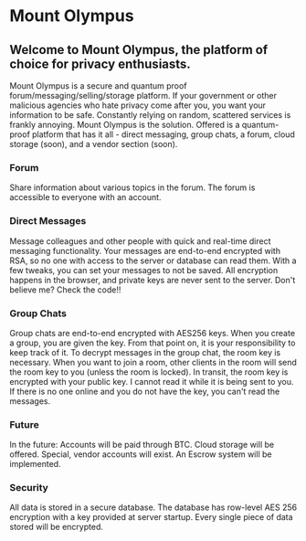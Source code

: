 # Mount Olympus
## Welcome to Mount Olympus, the platform of choice for privacy enthusiasts.
Mount Olympus is a secure and quantum proof forum/messaging/selling/storage platform. If your government or other malicious agencies who hate privacy come after you, you want your information to be safe. Constantly relying on random, scattered services is frankly annoying. Mount Olympus is the solution. Offered is a quantum-proof platform that has it all - direct messaging, group chats, a forum, cloud storage (soon), and a vendor section (soon).

### Forum
Share information about various topics in the forum. The forum is accessible to everyone with an account.

### Direct Messages
Message colleagues and other people with quick and real-time direct messaging functionality. Your messages are end-to-end encrypted with RSA, so no one with access to the server or database can read them. With a few tweaks, you can set your messages to not be saved. All encryption happens in the browser, and private keys are never sent to the server. Don't believe me? Check the code!!

### Group Chats
Group chats are end-to-end encrypted with AES256 keys. When you create a group, you are given the key. From that point on, it is your responsibility to keep track of it. To decrypt messages in the group chat, the room key is necessary. When you want to join a room, other clients in the room will send the room key to you (unless the room is locked). In transit, the room key is encrypted with your public key. I cannot read it while it is being sent to you. If there is no one online and you do not have the key, you can't read the messages.

### Future
In the future: Accounts will be paid through BTC. Cloud storage will be offered. Special, vendor accounts will exist. An Escrow system will be implemented.

### Security
All data is stored in a secure database. The database has row-level AES 256 encryption with a key provided at server startup. Every single piece of data stored will be encrypted.